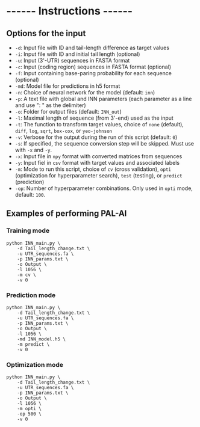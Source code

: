 # ------ Instructions ------

## Options for the input
* `-d`: Input file with ID and tail-length difference as target values
* `-i`: Input file with ID and initial tail length (optional)
* `-u`: Input (3'-UTR) sequences in FASTA format 
* `-c`: Input (coding region) sequences in FASTA format (optional)
* `-f`: Input containing base-paring probability for each sequence (optional)
* `-md`: Model file for predictions in h5 format
* `-n`: Choice of neural network for the model (default: `inn`)
* `-p`: A text file with global and INN parameters (each parameter as a line and use ": " as the delimiter)
* `-o`: Folder for output files (default: `INN_out`)
* `-l`: Maximal length of sequence (from 3'-end) used as the input
* `-t`: The function to transform target values, choice of `none` (default), `diff`, `log`, `sqrt`, `box-cox`, or `yeo-johnson`
* `-v`: Verbose for the output during the run of this script (default: `0`)
* `-s`: If specified, the sequence conversion step will be skipped. Must use with `-x` and `-y`.
* `-x`: Input file in `npy` format with converted matrices from sequences
* `-y`: Input fiel in `csv` format with target values and associated labels
* `-m`: Mode to run this script, choice of `cv` (cross validation), `opti` (optimization for hyperparameter search), `test` (testing), or `predict` (prediction)
* `-op`: Number of hyperparameter combinations. Only used in `opti` mode, default: `100`.

## Examples of performing PAL-AI

### Training mode
```
python INN_main.py \
	-d Tail_length_change.txt \
	-u UTR_sequences.fa \
	-p INN_params.txt \
	-o Output \
	-l 1056 \
	-m cv \
	-v 0

```

### Prediction mode
```
python INN_main.py \
	-d Tail_length_change.txt \
	-u UTR_sequences.fa \
	-p INN_params.txt \
	-o Output \
	-l 1056 \
	-md INN_model.h5 \
	-m predict \
	-v 0

```

### Optimization mode
```
python INN_main.py \
	-d Tail_length_change.txt \
	-u UTR_sequences.fa \
	-p INN_params.txt \
	-o Output \
	-l 1056 \
	-m opti \
	-op 500 \
	-v 0

```
